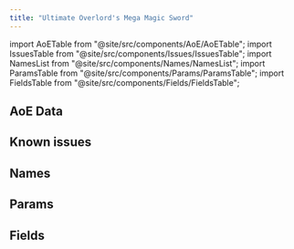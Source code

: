 ```yaml
---
title: "Ultimate Overlord's Mega Magic Sword"
---
```


import AoETable from "@site/src/components/AoE/AoETable";
import IssuesTable from "@site/src/components/Issues/IssuesTable";
import NamesList from "@site/src/components/Names/NamesList";
import ParamsTable from "@site/src/components/Params/ParamsTable";
import FieldsTable from "@site/src/components/Fields/FieldsTable";

## AoE Data

<AoETable item_key="ultimateoverlordsmegamagicsword" data_src="weapon" />

## Known issues

<IssuesTable item_key="ultimateoverlordsmegamagicsword" data_src="weapon" />

## Names

<NamesList item_key="ultimateoverlordsmegamagicsword" data_src="weapon" />

## Params

<ParamsTable item_key="ultimateoverlordsmegamagicsword" data_src="weapon" />

## Fields

<FieldsTable item_key="ultimateoverlordsmegamagicsword" data_src="weapon" />
